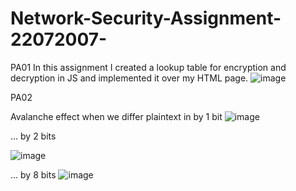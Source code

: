 # Network-Security-Assignment-22072007-

PA01
In this assignment I created a lookup table for encryption and decryption in JS and implemented it over my HTML page. 
![image](https://user-images.githubusercontent.com/63931468/215265352-681f12bc-e85e-4db4-a078-09b2715100cd.png)




PA02

Avalanche effect when we differ plaintext in by 1 bit
![image](https://user-images.githubusercontent.com/63931468/215508154-80c81fc3-084e-48df-9fd0-aac19656a943.png)


... by 2 bits

![image](https://user-images.githubusercontent.com/63931468/215509575-78e448aa-a9ac-496e-8a24-f2fcbdfb0d9f.png)


... by 8 bits
![image](https://user-images.githubusercontent.com/63931468/215510224-ea1ac947-0e1c-464c-98a7-62579feeaf24.png)
